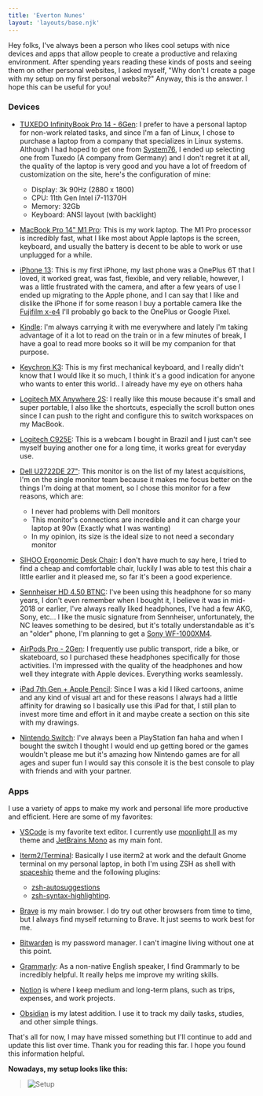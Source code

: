 ```yaml
---
title: 'Everton Nunes'
layout: 'layouts/base.njk'
---
```


Hey folks, I've always been a person who likes cool setups with nice devices and apps that allow people to create a productive and relaxing environment. After spending years reading these kinds of posts and seeing them on other personal websites, I asked myself, "Why don't I create a page with my setup on my first personal website?" Anyway, this is the answer. I hope this can be useful for you!

### Devices

- [TUXEDO InfinityBook Pro 14 - 6Gen](https://www.tuxedocomputers.com/de/Linux-Hardware/Linux-Notebooks/10-14-Zoll/TUXEDO-InfinityBook-Pro-14-Gen6-US-ANSI-Edition.tuxedo): I prefer to have a personal laptop for non-work related tasks, and since I'm a fan of Linux, I chose to purchase a laptop from a company that specializes in Linux systems. Although I had hoped to get one from [System76](https://system76.com), I ended up selecting one from Tuxedo (A company from Germany) and I don't regret it at all, the quality of the laptop is very good and you have a lot of freedom of customization on the site, here's the configuration of mine:

  - Display: 3k 90Hz (2880 x 1800)
  - CPU: 11th Gen Intel i7-11370H
  - Memory: 32Gb
  - Keyboard: ANSI layout (with backlight)

- [MacBook Pro 14" M1 Pro](https://www.amazon.com/Apple-MacBook-14-inch-8%E2%80%91core-14%E2%80%91core/dp/B09PGSZDHH/ref=sr_1_2?keywords=macbook+pro+14+m1+pro&sr=8-2): This is my work laptop. The M1 Pro processor is incredibly fast, what I like most about Apple laptops is the screen, keyboard, and usually the battery is decent to be able to work or use unplugged for a while.

- [iPhone 13](https://www.amazon.com/iPhone-13-128GB-Midnight-Unlocked/dp/B0BGQKY8S9/ref=sr_1_1?keywords=iPhone+13&sr=8-1): This is my first iPhone, my last phone was a OnePlus 6T that I loved, it worked great, was fast, flexible, and very reliable, however, I was a little frustrated with the camera, and after a few years of use I ended up migrating to the Apple phone, and I can say that I like and dislike the iPhone if for some reason I buy a portable camera like the [Fujifilm x-e4]() I'll probably go back to the OnePlus or Google Pixel.

- [Kindle](https://www.amazon.com/Amazon-Kindle-Paperwhite-10th-Gen/dp/B07CXG6C9W): I'm always carrying it with me everywhere and lately I'm taking advantage of it a lot to read on the train or in a few minutes of break, I have a goal to read more books so it will be my companion for that purpose.

- [Keychron K3](https://www.amazon.com/Keychron-Ultra-Slim-Mechanical-Hot-Swappable-Low-Profile/dp/B09YV5KP47/ref=sr_1_1?keywords=Keychron+K3&sr=8-1): This is my first mechanical keyboard, and I really didn't know that I would like it so much, I think it's a good indication for anyone who wants to enter this world.. I already have my eye on others haha

- [Logitech MX Anywhere 2S](https://www.amazon.com/Logitech-Anywhere-Wireless-Mobile-Mouse/dp/B08P2JFPQC/ref=sr_1_1?keywords=mx%2Banywhere%2B2s%2Bamazon&sr=8-1&th=1): I really like this mouse because it's small and super portable, I also like the shortcuts, especially the scroll button ones since I can push to the right and configure this to switch workspaces on my MacBook.

- [Logitech C925E](https://www.amazon.com/Logitech-Webcam-Built-Stereo-Microphones/dp/B01DPNPJ72/ref=sr_1_2?keywords=logitech%2Bc925e&sr=8-2&th=1): This is a webcam I bought in Brazil and I just can't see myself buying another one for a long time, it works great for everyday use.

- [Dell U2722DE 27"](https://www.amazon.com/Dell-UltraSharp-U2722DE-LCD-Monitor/dp/B0954SXN6R/ref=sr_1_1?keywords=Dell+U2722DE+27&sr=8-1): This monitor is on the list of my latest acquisitions, I'm on the single monitor team because it makes me focus better on the things I'm doing at that moment, so I chose this monitor for a few reasons, which are:

  - I never had problems with Dell monitors
  - This monitor's connections are incredible and it can charge your laptop at 90w (Exactly what I was wanting)
  - In my opinion, its size is the ideal size to not need a secondary monitor

- [SIHOO Ergonomic Desk Chair](https://www.amazon.de/-/en/gp/product/B07GNDDNMW/ref=ppx_yo_dt_b_asin_title_o03_s00?ie=UTF8&psc=1): I don't have much to say here, I tried to find a cheap and comfortable chair, luckily I was able to test this chair a little earlier and it pleased me, so far it's been a good experience.

- [Sennheiser HD 4.50 BTNC](https://www.amazon.de/-/en/Sennheiser-HD-450BT-Cancelling-Headphones-Black/dp/B083T4XJDY/ref=sr_1_2?keywords=Sennheiser+HD+4.50+BTNC&sr=8-2): I've been using this headphone for so many years, I don't even remember when I bought it, I believe it was in mid-2018 or earlier, I've always really liked headphones, I've had a few AKG, Sony, etc... I like the music signature from Sennheiser, unfortunately, the NC leaves something to be desired, but it's totally understandable as it's an "older" phone, I'm planning to get a [Sony WF-1000XM4](https://www.amazon.de/-/en/WH-1000XM4-Wireless-Bluetooth-Cancelling-Headphones-black/dp/B08C7KG5LP).

- [AirPods Pro - 2Gen](https://www.amazon.com/Apple-Generation-Cancelling-Transparency-Personalized/dp/B0BDHWDR12/ref=sr_1_1?keywords=airpods+pro+2gen&sr=8-1): I frequently use public transport, ride a bike, or skateboard, so I purchased these headphones specifically for those activities. I'm impressed with the quality of the headphones and how well they integrate with Apple devices. Everything works seamlessly.

- [iPad 7th Gen + Apple Pencil](https://www.amazon.com/Apple-iPad-10-2-Inch-Wi-Fi-Cellular/dp/B084BYDBNK/ref=sr_1_1?keywords=ipad+7th+generation&sr=8-1): Since I was a kid I liked cartoons, anime and any kind of visual art and for these reasons I always had a little affinity for drawing so I basically use this iPad for that, I still plan to invest more time and effort in it and maybe create a section on this site with my drawings.

- [Nintendo Switch](https://www.nintendo.com/switch/system/): I've always been a PlayStation fan haha ​​and when I bought the switch I thought I would end up getting bored or the games wouldn't please me but it's amazing how Nintendo games are for all ages and super fun I would say this console it is the best console to play with friends and with your partner.

### Apps

I use a variety of apps to make my work and personal life more productive and efficient. Here are some of my favorites:

- [VSCode](https://code.visualstudio.com/) is my favorite text editor. I currently use [moonlight II](https://marketplace.visualstudio.com/items?itemName=atomiks.moonlight) as my theme and [JetBrains Mono](https://www.jetbrains.com/lp/mono/) as my main font.

- [Iterm2/Terminal](https://iterm2.com/): Basically I use iterm2 at work and the default Gnome terminal on my personal laptop, in both I'm using ZSH as shell with [spaceship](https://github.com/spaceship-prompt/spaceship-prompt) theme and the following plugins:

  - [zsh-autosuggestions](https://github.com/zsh-users/zsh-autosuggestions/blob/master/INSTALL.md)
  - [zsh-syntax-highlighting](https://github.com/zsh-users/zsh-syntax-highlighting/blob/master/INSTALL.md).

- [Brave](https://brave.com/) is my main browser. I do try out other browsers from time to time, but I always find myself returning to Brave. It just seems to work best for me.

- [Bitwarden](https://bitwarden.com/) is my password manager. I can't imagine living without one at this point.

- [Grammarly](https://www.grammarly.com/): As a non-native English speaker, I find Grammarly to be incredibly helpful. It really helps me improve my writing skills.

- [Notion](https://www.notion.so/) is where I keep medium and long-term plans, such as trips, expenses, and work projects.

- [Obsidian](https://obsidian.md/) is my latest addition. I use it to track my daily tasks, studies, and other simple things.

That's all for now, I may have missed something but I'll continue to add and update this list over time. Thank you for reading this far. I hope you found this information helpful.

**Nowadays, my setup looks like this:**

> ![Setup](../assets/images/setup.jpg)
